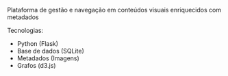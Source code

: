 Plataforma de gestão e navegação em conteúdos visuais enriquecidos com metadados

Tecnologias:
- Python (Flask)
- Base de dados (SQLite)
- Metadados (Imagens)
- Grafos (d3.js)

